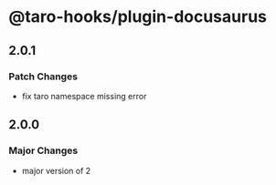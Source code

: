 # @taro-hooks/plugin-docusaurus

## 2.0.1

### Patch Changes

- fix taro namespace missing error

## 2.0.0

### Major Changes

- major version of 2
